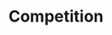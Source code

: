 ---
layout: competition
id: competition
permalink: /competition/
nav: true
nav-order: 5

title: Compet&shy;ition
long-title: Win an opulent spa escape plus £1000 worth of ELEMIS products
intro: In the idyllic and historic spa town of Harrogate sits Rudding Park, a gorgeous manor getaway where luxury and relaxation await. From long spa dips to private cinema screenings, £1000 worth of ELEMIS skincare and exquisite dining, this competition is set to replenish even the most wearied traveller.
enter-cta: Enter Now

features:

  - id: rudding-park
    title: Stay at the Exquisite Rudding Park Hotel
    description: Enjoy a two-night B&B stay in the gorgeous Follifoot Wing Room at Rudding Park, where contemporary design meets classic manor charms. Enjoy dinner one night at your choice of restaurants – the award-winning Horto, or laidback Clocktower, and spend the other night kicking back in the hotel’s cinema for a private screening with champagne and popcorn.

  - id: experiences
    title: Get Fully Pampered in the Hotel Spa
    description: For the duration of your stay, you’ll have unlimited access to Rudding Park’s exclusive spa. Reset with hydrotherapy and thermal experiences in the rooftop spa and garden, before indulging in a bespoke treatment for you and your plus one.

  - id: voucher
    title: Receive £1000 Worth of Elemis Products
    description: Your wellness escape doesn’t end here; refresh your beauty regime with £1000 of skincare products from ELEMIS. Enjoy a diverse selection of award-winning products by the No.1 British luxury skincare brand and revitalise your skincare routine.


competition-form:
  id: comp
  post-url: "#getFormUrl"
  expiry-date: 2020-03-02
  fields:
    - id: name
      type: text
      label: Name
      required: true
    - id: email
      type: email
      label: Email
      required: true
    - id: qualify
      type: radio
      label: Are you a UK resident and over the age of 18?
      required: true
      options:
        - id: qualify-true
          label: 'Yes'
          value: 'yes'
        - id: qualify-false
          label: 'No'
          value: 'no'
          invalid: true
    - id: opt-in
      type: radio
      label: I would like to sign up to be the first to discover exclusive offers, secret sales, and the latest product launches from ELEMIS. Sign up to join the ELEMIS family. For more information please view our <a class="link--underlined" href="https://www.elemis.com/privacy-policy">privacy&nbsp;policy</a>.*
      required: true
      options:
        - id: opt-in-true
          label: 'Yes'
          value: 'yes'
        - id: opt-in-false
          label: 'No'
          value: 'no'
  submit: Submit Entry
  terms: >
    By submitting your entry, you agree to the <a href="#" class="js-open-modal link--underlined" data-open-modal="competition-terms">terms and conditions</a> of this competition
---